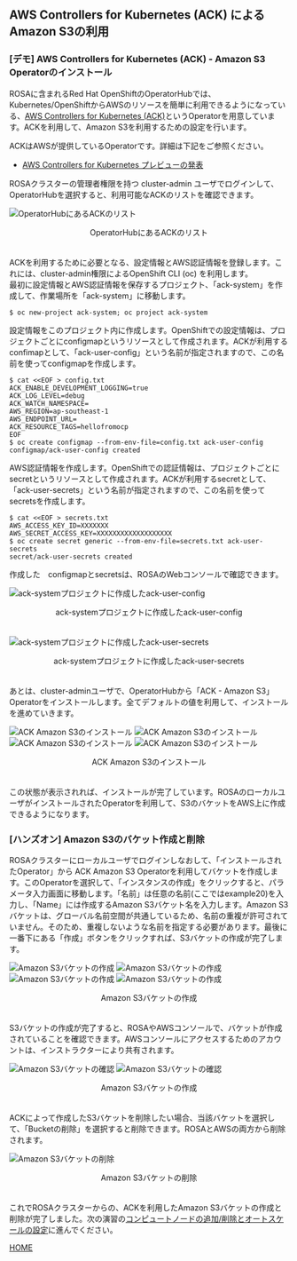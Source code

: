 ## AWS Controllers for Kubernetes (ACK) による Amazon S3の利用

### \[デモ\] AWS Controllers for Kubernetes (ACK) - Amazon S3 Operatorのインストール

ROSAに含まれるRed Hat OpenShiftのOperatorHubでは、Kubernetes/OpenShiftからAWSのリソースを簡単に利用できるようになっている、[AWS Controllers for Kubernetes (ACK)](https://aws-controllers-k8s.github.io/community/docs/user-docs/openshift/)というOperatorを用意しています。ACKを利用して、Amazon S3を利用するための設定を行います。

ACKはAWSが提供しているOperatorです。詳細は下記をご参照ください。

- [AWS Controllers for Kubernetes プレビューの発表](https://aws.amazon.com/jp/about-aws/whats-new/2020/08/announcing-the-aws-controllers-for-kubernetes-preview/)

ROSAクラスターの管理者権限を持つ cluster-admin ユーザでログインして、OperatorHubを選択すると、利用可能なACKのリストを確認できます。

![OperatorHubにあるACKのリスト](./images/ack-s3-install1.png)
<div style="text-align: center;">OperatorHubにあるACKのリスト</div>　　

ACKを利用するために必要となる、設定情報とAWS認証情報を登録します。これには、cluster-admin権限によるOpenShift CLI (oc) を利用します。  
最初に設定情報とAWS認証情報を保存するプロジェクト、「ack-system」を作成して、作業場所を「ack-system」に移動します。

```
$ oc new-project ack-system; oc project ack-system
```

設定情報をこのプロジェクト内に作成します。OpenShiftでの設定情報は、プロジェクトごとにconfigmapというリソースとして作成されます。ACKが利用するconfimapとして、「ack-user-config」という名前が指定されますので、この名前を使ってconfigmapを作成します。

```
$ cat <<EOF > config.txt
ACK_ENABLE_DEVELOPMENT_LOGGING=true
ACK_LOG_LEVEL=debug
ACK_WATCH_NAMESPACE=
AWS_REGION=ap-southeast-1
AWS_ENDPOINT_URL=
ACK_RESOURCE_TAGS=hellofromocp
EOF
$ oc create configmap --from-env-file=config.txt ack-user-config
configmap/ack-user-config created
```

AWS認証情報を作成します。OpenShiftでの認証情報は、プロジェクトごとにsecretというリソースとして作成されます。ACKが利用するsecretとして、「ack-user-secrets」という名前が指定されますので、この名前を使ってsecretsを作成します。

```
$ cat <<EOF > secrets.txt 
AWS_ACCESS_KEY_ID=XXXXXXX
AWS_SECRET_ACCESS_KEY=XXXXXXXXXXXXXXXXXXX
$ oc create secret generic --from-env-file=secrets.txt ack-user-secrets
secret/ack-user-secrets created
```

作成した　configmapとsecretsは、ROSAのWebコンソールで確認できます。

![ack-systemプロジェクトに作成したack-user-config](./images/ack-user-config.png)
<div style="text-align: center;">ack-systemプロジェクトに作成したack-user-config</div>　　

![ack-systemプロジェクトに作成したack-user-secrets](./images/ack-user-secrets.png)
<div style="text-align: center;">ack-systemプロジェクトに作成したack-user-secrets</div>　　

あとは、cluster-adminユーザで、OperatorHubから「ACK - Amazon S3」Operatorをインストールします。全てデフォルトの値を利用して、インストールを進めていきます。

![ACK Amazon S3のインストール](./images/ack-s3-install2.png)
![ACK Amazon S3のインストール](./images/ack-s3-install3.png)
![ACK Amazon S3のインストール](./images/ack-s3-install4.png)
![ACK Amazon S3のインストール](./images/ack-s3-install5.png)
<div style="text-align: center;">ACK Amazon S3のインストール</div>　

この状態が表示されれば、インストールが完了しています。ROSAのローカルユーザがインストールされたOperatorを利用して、S3のバケットをAWS上に作成できるようになります。

### \[ハンズオン\] Amazon S3のバケット作成と削除

ROSAクラスターにローカルユーザでログインしなおして、「インストールされたOperator」から ACK Amazon S3 Operatorを利用してバケットを作成します。このOperatorを選択して、「インスタンスの作成」をクリックすると、パラメータ入力画面に移動します。「名前」は任意の名前(ここではexample20)を入力し、「Name」には作成するAmazon S3バケット名を入力します。Amazon S3バケットは、グローバル名前空間が共通しているため、名前の重複が許可されていません。そのため、重複しないような名前を指定する必要があります。最後に一番下にある「作成」ボタンをクリックすれば、S3バケットの作成が完了します。

![Amazon S3バケットの作成](./images/s3-bucket-create1.png)
![Amazon S3バケットの作成](./images/s3-bucket-create2.png)
![Amazon S3バケットの作成](./images/s3-bucket-create3.png)
![Amazon S3バケットの作成](./images/s3-bucket-create4.png)
<div style="text-align: center;">Amazon S3バケットの作成</div>　

S3バケットの作成が完了すると、ROSAやAWSコンソールで、バケットが作成されていることを確認できます。AWSコンソールにアクセスするためのアカウントは、インストラクターにより共有されます。

![Amazon S3バケットの確認](./images/s3-bucket-confirm1.png)
![Amazon S3バケットの確認](./images/s3-bucket-confirm2.png)
<div style="text-align: center;">Amazon S3バケットの作成</div>　

ACKによって作成したS3バケットを削除したい場合、当該バケットを選択して、「Bucketの削除」を選択すると削除できます。ROSAとAWSの両方から削除されます。

![Amazon S3バケットの削除](./images/s3-bucket-delete.png)
<div style="text-align: center;">Amazon S3バケットの削除</div>　

これでROSAクラスターからの、ACKを利用したAmazon S3バケットの作成と削除が完了しました。次の演習の[コンピュートノードの追加/削除とオートスケールの設定](../rosa-nodes)に進んでください。

[HOME](../../README.md)

